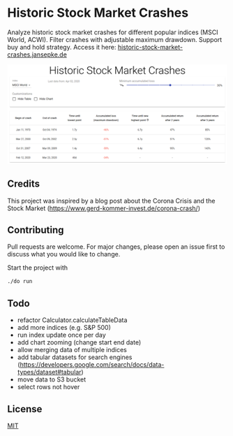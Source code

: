 # Historic Stock Market Crashes

Analyze historic stock market crashes for different popular indices (MSCI World, ACWI). Filter crashes with adjustable maximum drawdown. Support buy and hold strategy. Access it here: [historic-stock-market-crashes.jansepke.de](https://historic-stock-market-crashes.jansepke.de)

![Screenshot](https://github.com/jansepke/historic-stock-market-crashes/raw/master/data-sources/screenshot.png)

## Credits

This project was inspired by a blog post about the Corona Crisis and the Stock Market (https://www.gerd-kommer-invest.de/corona-crash/)

## Contributing

Pull requests are welcome. For major changes, please open an issue first to discuss what you would like to change.

Start the project with

```bash
./do run
```

## Todo

- refactor Calculator.calculateTableData
- add more indices (e.g. S&P 500)
- run index update once per day
- add chart zooming (change start end date)
- allow merging data of multiple indices
- add tabular datasets for search engines (https://developers.google.com/search/docs/data-types/dataset#tabular)
- move data to S3 bucket
- select rows not hover

## License

[MIT](https://choosealicense.com/licenses/mit/)
